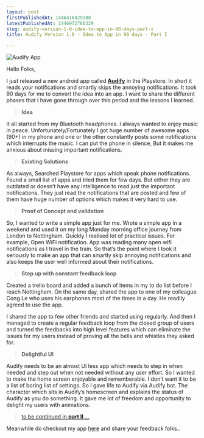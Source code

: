 ```yaml
---
layout: post
firstPublishedAt: 1446416429388
latestPublishedAt: 1446972766329
slug: audify-version-1-0-idea-to-app-in-90-days-part-i
title: Audify Version 1.0 - Idea to App in 90 days - Part I

---
```


![Audify App](https://cdn-images-1.medium.com/max/2048/1*oLl8lVyLMrAJZvMl6xShOw.png)

Hello Folks,

I just released a new android app called [**Audify**](https://goo.gl/lST1u8) in the Playstore. In short it reads your notifications and smartly skips the annoying notifications. It took 90 days for me to convert the idea into an app. I want to share the different phases that I have gone through over this period and the lessons I learned.

> **Idea**

It all started from my Bluetooth headphones. I always wanted to enjoy music in peace. Unfortunately/Fortunately I got huge number of awesome apps (90+) in my phone and one or the other constantly posts some notifications which interrupts the music. I can put the phone in silence, But it makes me anxious about missing important notifications.

> **Existing Solutions**

As always, Searched Playstore for apps which speak phone notifications. Found a small list of apps and tried them for few days. But either they are outdated or doesn’t have any intelligence to read just the important notifications. They just read the notifications that are posted and few of them have huge number of options which makes it very hard to use.

> **Proof of Concept and validation**

So, I wanted to write a simple app just for me. Wrote a simple app in a weekend and used it on my long Monday morning office journey from London to Nottingham. Quickly I realised lot of practical issues. For example, Open WiFi notification. App was reading many open wifi notifications as I travel in the train. So that’s the point where I took it seriously to make an app that can smartly skip annoying notifications and also keeps the user well informed about their notifications.

> **Step up with constant feedback loop**

Created a trello board and added a bunch of items in my to do list before I reach Nottingham. On the same day, shared the app to one of my colleague Cong.Le who uses his earphones most of the times in a day. He readily agreed to use the app.

I shared the app to few other friends and started using regularly. And then I managed to create a regular feedback loop from the closed group of users and turned the feedbacks into high level features which can eliminate the issues for my users instead of proving all the bells and whistles they asked for.

> **Delightful UI**

Audify needs to be an almost UI less app which needs to step in when needed and step out when not needed without any user effort. So I wanted to make the home screen enjoyable and rememberable. I don’t want it to be a list of boring list of settings. So I gave life to Audify via Audify bot. The character which sits in Audify’s homescreen and explains the status of Audify as you do something. It gave me lot of freedom and opportunity to delight my users with animations.

> [to be continued in **part II** …](https://balachandarlinks.github.io/audify-version-1-00-idea-to-app-in-90-days/)

Meanwhile do checkout my app [here](https://goo.gl/lST1u8) and share your feedback folks..
